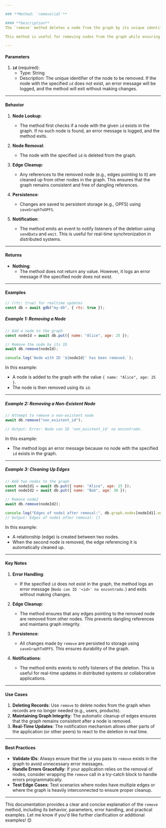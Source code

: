 ```yaml
---

### **Method: `remove(id)`**

#### **Description**
The `remove` method deletes a node from the graph by its unique identifier (`id`). It also ensures that any references to the removed node (e.g., edges) are cleaned up, maintaining the integrity of the graph. Once the node is removed, the changes are persisted to storage, and listeners are notified of the deletion.

This method is useful for removing nodes from the graph while ensuring data consistency and real-time updates.

---
```


#### **Parameters**
1. **`id`** (required):  
   - Type: String  
   - Description: The unique identifier of the node to be removed. If the node with the specified `id` does not exist, an error message will be logged, and the method will exit without making changes.

---

#### **Behavior**
1. **Node Lookup**:
   - The method first checks if a node with the given `id` exists in the graph. If no such node is found, an error message is logged, and the method exits.

2. **Node Removal**:
   - The node with the specified `id` is deleted from the graph.

3. **Edge Cleanup**:
   - Any references to the removed node (e.g., edges pointing to it) are cleaned up from other nodes in the graph. This ensures that the graph remains consistent and free of dangling references.

4. **Persistence**:
   - Changes are saved to persistent storage (e.g., OPFS) using `saveGraphToOPFS`.

5. **Notification**:
   - The method emits an event to notify listeners of the deletion using `sendData` and `emit`. This is useful for real-time synchronization in distributed systems.

---

#### **Returns**
- **Nothing**:  
  - The method does not return any value. However, it logs an error message if the specified node does not exist.

---

#### **Examples**

```javascript
// (rtc: true) for realtime updates
const db = await gdb("my-db", { rtc: true });
```

##### **Example 1: Removing a Node**
```javascript
// Add a node to the graph
const nodeId = await db.put({ name: "Alice", age: 25 });

// Remove the node by its ID
await db.remove(nodeId);

console.log(`Node with ID '${nodeId}' has been removed.`);
```

In this example:
- A node is added to the graph with the value `{ name: "Alice", age: 25 }`.
- The node is then removed using its `id`.

---

##### **Example 2: Removing a Non-Existent Node**
```javascript
// Attempt to remove a non-existent node
await db.remove("non_existent_id");

// Output: Error: Nodo con ID 'non_existent_id' no encontrado.
```

In this example:
- The method logs an error message because no node with the specified `id` exists in the graph.

---

##### **Example 3: Cleaning Up Edges**
```javascript
// Add two nodes to the graph
const nodeId1 = await db.put({ name: "Alice", age: 25 });
const nodeId2 = await db.put({ name: "Bob", age: 30 });

// Remove node2
await db.remove(nodeId2);

console.log("Edges of node1 after removal:", db.graph.nodes[nodeId1].edges);
// Output: Edges of node1 after removal: []
```

In this example:
- A relationship (edge) is created between two nodes.
- When the second node is removed, the edge referencing it is automatically cleaned up.

---

#### **Key Notes**
1. **Error Handling**:
   - If the specified `id` does not exist in the graph, the method logs an error message (`Nodo con ID '<id>' no encontrado.`) and exits without making changes.

2. **Edge Cleanup**:
   - The method ensures that any edges pointing to the removed node are removed from other nodes. This prevents dangling references and maintains graph integrity.

3. **Persistence**:
   - All changes made by `remove` are persisted to storage using `saveGraphToOPFS`. This ensures durability of the graph.

4. **Notifications**:
   - The method emits events to notify listeners of the deletion. This is useful for real-time updates in distributed systems or collaborative applications.

---

#### **Use Cases**
1. **Deleting Records**: Use `remove` to delete nodes from the graph when records are no longer needed (e.g., users, products).
2. **Maintaining Graph Integrity**: The automatic cleanup of edges ensures that the graph remains consistent after a node is removed.
3. **Real-Time Updates**: The notification mechanism allows other parts of the application (or other peers) to react to the deletion in real time.

---

#### **Best Practices**
- **Validate IDs**: Always ensure that the `id` you pass to `remove` exists in the graph to avoid unnecessary error messages.
- **Handle Errors Gracefully**: If your application relies on the removal of nodes, consider wrapping the `remove` call in a try-catch block to handle errors programmatically.
- **Test Edge Cases**: Test scenarios where nodes have multiple edges or where the graph is heavily interconnected to ensure proper cleanup.

---

This documentation provides a clear and concise explanation of the `remove` method, including its behavior, parameters, error handling, and practical examples. Let me know if you'd like further clarification or additional examples! 😊